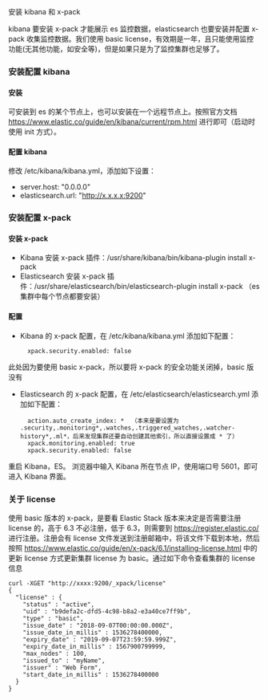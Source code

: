  安装 kibana 和 x-pack

kibana 要安装 x-pack 才能展示 es 监控数据，elasticsearch 也要安装并配置 x-pack 收集监控数据。我们使用 basic license，有效期是一年，且只能使用监控功能(无其他功能，如安全等)，但是如果只是为了监控集群也足够了。

### 安装配置 kibana

#### 安装
可安装到 es 的某个节点上，也可以安装在一个远程节点上。按照官方文档 https://www.elastic.co/guide/en/kibana/current/rpm.html 进行即可（启动时使用 init 方式）。

#### 配置 kibana
修改 /etc/kibana/kibana.yml，添加如下设置：
- server.host: "0.0.0.0"
- elasticsearch.url: "http://x.x.x.x:9200"

### 安装配置 x-pack

#### 安装 x-pack
- Kibana 安装 x-pack 插件：/usr/share/kibana/bin/kibana-plugin install x-pack
- Elasticsearch 安装 x-pack 插件：/usr/share/elasticsearch/bin/elasticsearch-plugin install x-pack  （es 集群中每个节点都要安装）

#### 配置
- Kibana 的 x-pack 配置，在 /etc/kibana/kibana.yml 添加如下配置：

        xpack.security.enabled: false
此处因为要使用 basic x-pack，所以要将 x-pack 的安全功能关闭掉，basic 版没有

- Elasticsearch 的 x-pack 配置，在 /etc/elasticsearch/elasticsearch.yml 添加如下配置：

        action.auto_create_index: *  （本来是要设置为 .security,.monitoring*,.watches,.triggered_watches,.watcher-history*,.ml*，后来发现集群还要自动创建其他索引，所以直接设置成 * 了）
        xpack.monitoring.enabled: true
        xpack.security.enabled: false

重启 Kibana，ES。
浏览器中输入 Kibana 所在节点 IP，使用端口号 5601，即可进入 Kibana 界面。

### 关于 license
使用 basic 版本的 x-pack，是要看 Elastic Stack 版本来决定是否需要注册 license 的，高于 6.3 不必注册，低于 6.3，则需要到 https://register.elastic.co/ 进行注册。注册会有 license 文件发送到注册邮箱中，将该文件下载到本地，然后按照 https://www.elastic.co/guide/en/x-pack/6.1/installing-license.html 中的更新 license 方式更新集群 license 为 basic。通过如下命令查看集群的 license 信息

```
curl -XGET "http://xxxx:9200/_xpack/license"
{
  "license" : {
    "status" : "active",
    "uid" : "b9defa2c-dfd5-4c98-b8a2-e3a40ce7ff9b",
    "type" : "basic",
    "issue_date" : "2018-09-07T00:00:00.000Z",
    "issue_date_in_millis" : 1536278400000,
    "expiry_date" : "2019-09-07T23:59:59.999Z",
    "expiry_date_in_millis" : 1567900799999,
    "max_nodes" : 100,
    "issued_to" : "myName",
    "issuer" : "Web Form",
    "start_date_in_millis" : 1536278400000
  }
}
```
